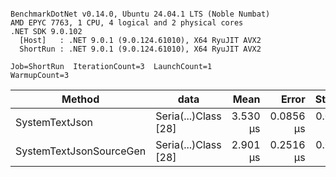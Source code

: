 ```

BenchmarkDotNet v0.14.0, Ubuntu 24.04.1 LTS (Noble Numbat)
AMD EPYC 7763, 1 CPU, 4 logical and 2 physical cores
.NET SDK 9.0.102
  [Host]   : .NET 9.0.1 (9.0.124.61010), X64 RyuJIT AVX2
  ShortRun : .NET 9.0.1 (9.0.124.61010), X64 RyuJIT AVX2

Job=ShortRun  IterationCount=3  LaunchCount=1  
WarmupCount=3  

```
| Method                  | data                 | Mean     | Error     | StdDev    | Min      | Max      | Gen0   | Allocated |
|------------------------ |--------------------- |---------:|----------:|----------:|---------:|---------:|-------:|----------:|
| SystemTextJson          | Seria(...)Class [28] | 3.530 μs | 0.0856 μs | 0.0047 μs | 3.525 μs | 3.533 μs | 0.1259 |   2.07 KB |
| SystemTextJsonSourceGen | Seria(...)Class [28] | 2.901 μs | 0.2516 μs | 0.0138 μs | 2.889 μs | 2.916 μs | 0.1335 |    2.2 KB |
